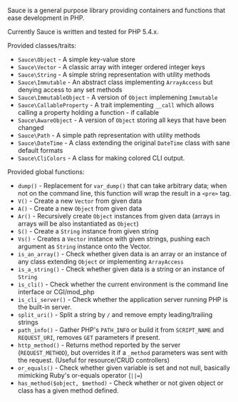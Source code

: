 Sauce is a general purpose library providing containers and functions
that ease development in PHP.

Currently Sauce is written and tested for PHP 5.4.x.

Provided classes/traits:

* `Sauce\Object` - A simple key-value store
* `Sauce\Vector` - A classic array with integer ordered integer keys
* `Sauce\String` - A simple string representation with utility methods
* `Sauce\Immutable` - An abstract class implementing `ArrayAccess` but denying access to any set methods
* `Sauce\ImmutableObject` - A version of `Object` implemening `Immutable`
* `Sauce\CallableProperty` - A trait implementing `__call` which allows calling a property holding a function - if callable
* `Sauce\AwareObject` -  A version of `Object` storing all keys that have been changed
* `Sauce\Path` - A simple path representation with utility methods 
* `Sauce\DateTime` - A class extending the original `DateTime` class with sane default formats
* `Sauce\CliColors` - A class for making colored CLI output.

Provided global functions:

* `dump()` - Replacement for `var_dump()` that can take arbitrary data; when not on the command line, this function will wrap the result in a `<pre>` tag.
* `V()` - Create a new `Vector` from given data
* `A()` - Create a new `Object` from given data
* `Ar()` - Recursively create `Object` instances from given data (arrays in arrays will be also instantiated as `Object`)
* `S()` - Create a `String` instance from given string
* `Vs()` - Creates a `Vector` instance with given strings, pushing each argument as `String` instance onto the Vector.
* `is_an_array()` - Check whether given data is an array or an instance of any class extending `Object` or implementing `ArrayAccess` 
* `is_a_string()` - Check whether given data is a string or an instance of `String`
* `is_cli()` - Check whether the current environment is the command line interface or CGI/mod\_php
* `is_cli_server()` - Check whether the application server running PHP is the built-in server.
* `split_uri()` - Split a string by `/` and remove empty leading/trailing strings
* `path_info()` - Gather PHP's `PATH_INFO` or build it from `SCRIPT_NAME` and `REQUEST_URI`, removes `GET` parameters if present.
* `http_method()` - Returns method reported by the server (`REQUEST_METHOD`), but overrides it if a `_method` parameters was sent with the request. (Useful for resource/CRUD controllers)
* `or_equals()` - Check whether given variable is set and not null, basically mimicking Ruby's or-equals operator (`||=`)
* `has_method($object, $method)` - Check whether or not given object or class has a given method defined.
